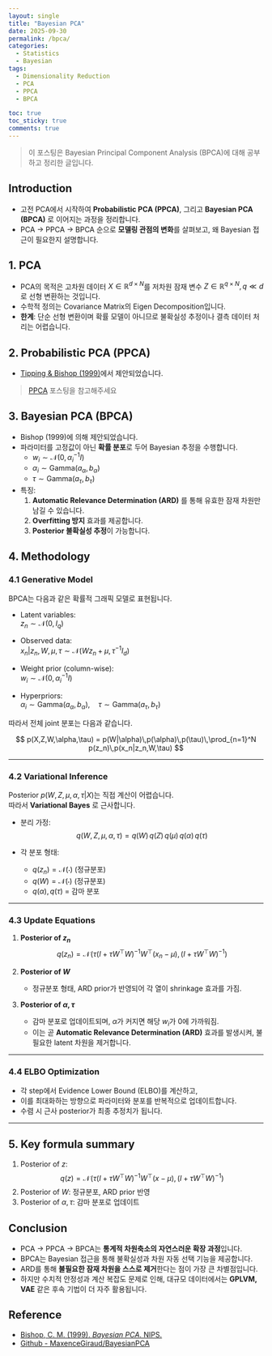 ```yaml
---
layout: single
title: "Bayesian PCA"
date: 2025-09-30
permalink: /bpca/
categories:
  - Statistics
  - Bayesian
tags:
  - Dimensionality Reduction
  - PCA
  - PPCA
  - BPCA

toc: true
toc_sticky: true
comments: true
---
```


> 이 포스팅은 Bayesian Principal Component Analysis (BPCA)에 대해 공부하고 정리한 글입니다.  



## Introduction
- 고전 PCA에서 시작하여 **Probabilistic PCA (PPCA)**, 그리고 **Bayesian PCA (BPCA)** 로 이어지는 과정을 정리합니다.  
- PCA → PPCA → BPCA 순으로 **모델링 관점의 변화**를 살펴보고, 왜 Bayesian 접근이 필요한지 설명합니다.  


## 1. PCA 
- PCA의 목적은 고차원 데이터 $X \in \mathbb{R}^{d \times N}$를 저차원 잠재 변수 $Z \in \mathbb{R}^{q \times N}, q \ll d$로 선형 변환하는 것입니다.  
- 수학적 정의는 Covariance Matrix의 Eigen Decomposition입니다.  
- **한계**: 단순 선형 변환이며 확률 모델이 아니므로 불확실성 추정이나 결측 데이터 처리는 어렵습니다.  


## 2. Probabilistic PCA (PPCA)
- [Tipping & Bishop (1999)](https://www.di.ens.fr/~fbach/courses/fall2005/Bishop_Tipping_1999_Probabilistic_PCA.pdf)에서 제안되었습니다.  

> [PPCA](/ppca/) 포스팅을 참고해주세요


## 3. Bayesian PCA (BPCA)
- Bishop (1999)에 의해 제안되었습니다.  
- 파라미터를 고정값이 아닌 **확률 분포**로 두어 Bayesian 추정을 수행합니다.
  - $w_i \sim \mathcal{N}(0, \alpha_i^{-1} I)$  
  - $\alpha_i \sim \text{Gamma}(a_\alpha, b_\alpha)$  
  - $\tau \sim \text{Gamma}(a_\tau, b_\tau)$  
- 특징:
  1. **Automatic Relevance Determination (ARD)** 를 통해 유효한 잠재 차원만 남길 수 있습니다.  
  2. **Overfitting 방지** 효과를 제공합니다.  
  3. **Posterior 불확실성 추정**이 가능합니다.  


## 4. Methodology

### 4.1 Generative Model
BPCA는 다음과 같은 확률적 그래픽 모델로 표현됩니다.

- Latent variables:  
  $z_n \sim \mathcal{N}(0, I_q)$  

- Observed data:  
  $x_n | z_n, W, \mu, \tau \sim \mathcal{N}(W z_n + \mu, \tau^{-1} I_d)$  

- Weight prior (column-wise):  
  $w_i \sim \mathcal{N}(0, \alpha_i^{-1} I)$  

- Hyperpriors:  
  $\alpha_i \sim \text{Gamma}(a_\alpha, b_\alpha), \quad \tau \sim \text{Gamma}(a_\tau, b_\tau)$  

따라서 전체 joint 분포는 다음과 같습니다.

$$
p(X,Z,W,\alpha,\tau) = p(W|\alpha)\,p(\alpha)\,p(\tau)\,\prod_{n=1}^N p(z_n)\,p(x_n|z_n,W,\tau)
$$

---

### 4.2 Variational Inference
Posterior $p(W,Z,\mu,\alpha,\tau|X)$는 직접 계산이 어렵습니다.  
따라서 **Variational Bayes** 로 근사합니다.

- 분리 가정:
  $$
  q(W,Z,\mu,\alpha,\tau) = q(W)\,q(Z)\,q(\mu)\,q(\alpha)\,q(\tau)
  $$

- 각 분포 형태:
  - $q(z_n) = \mathcal{N}(\cdot)$ (정규분포)  
  - $q(W) = \mathcal{N}(\cdot)$ (정규분포)  
  - $q(\alpha), q(\tau)$ = 감마 분포  

---

### 4.3 Update Equations
1. **Posterior of $z_n$**  
   $$
   q(z_n) = \mathcal{N}\!\left( \tau (I + \tau W^\top W)^{-1} W^\top (x_n-\mu), \, (I + \tau W^\top W)^{-1} \right)
   $$

2. **Posterior of $W$**  
   - 정규분포 형태, ARD prior가 반영되어 각 열이 shrinkage 효과를 가짐.

3. **Posterior of $\alpha, \tau$**  
   - 감마 분포로 업데이트되며, $\alpha$가 커지면 해당 $w_i$가 0에 가까워짐.  
   - 이는 곧 **Automatic Relevance Determination (ARD)** 효과를 발생시켜, 불필요한 latent 차원을 제거합니다.

---

### 4.4 ELBO Optimization
- 각 step에서 Evidence Lower Bound (ELBO)를 계산하고,  
- 이를 최대화하는 방향으로 파라미터와 분포를 반복적으로 업데이트합니다.  
- 수렴 시 근사 posterior가 최종 추정치가 됩니다.

---

## 5. Key formula summary
1. Posterior of $z$:
   $$
   q(z) = \mathcal{N}\!\left( \tau (I + \tau W^\top W)^{-1} W^\top (x-\mu), \, (I + \tau W^\top W)^{-1} \right)
   $$
2. Posterior of $W$: 정규분포, ARD prior 반영  
3. Posterior of $\alpha, \tau$: 감마 분포로 업데이트  


## Conclusion
- PCA → PPCA → BPCA는 **통계적 차원축소의 자연스러운 확장 과정**입니다.  
- BPCA는 Bayesian 접근을 통해 불확실성과 차원 자동 선택 기능을 제공합니다.  
- ARD를 통해 **불필요한 잠재 차원을 스스로 제거**한다는 점이 가장 큰 차별점입니다.  
- 하지만 수치적 안정성과 계산 복잡도 문제로 인해, 대규모 데이터에서는 **GPLVM, VAE** 같은 후속 기법이 더 자주 활용됩니다.  


## Reference
- [Bishop, C. M. (1999). *Bayesian PCA*. NIPS.](https://proceedings.neurips.cc/paper_files/paper/1998/file/c88d8d0a6097754525e02c2246d8d27f-Paper.pdf)  
- [Github - MaxenceGiraud/BayesianPCA](https://github.com/MaxenceGiraud/BayesianPCA)